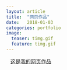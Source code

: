 ```yaml
---
layout: article
title:  "网页作品"
date:   2018-01-03
categories: portfolio 
image:
  teaser: timg.gif
  feature: timg.gif
---
```

    [这是我的网页作品]( https://yanxinshu.github.io/portfolio/branch/index.html)
